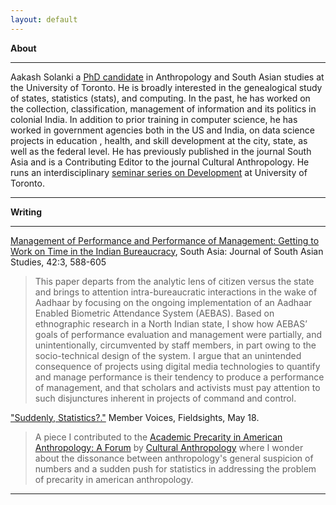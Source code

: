 ```yaml
---
layout: default
---
```


**About**

* * *
Aakash Solanki a [PhD candidate](https://anthropology.utoronto.ca/people/graduate-students/) in Anthropology and South Asian studies at the University of Toronto. He is broadly interested in the genealogical study of states, statistics (stats), and computing. In the past, he has worked on the collection, classification, management of information and its politics in colonial India. In addition to prior training in computer science, he has worked in government agencies both in the US and India, on data science projects in education , health, and skill development at the city, state, as well as the federal level. He has previously published in the journal South Asia and is a Contributing Editor to the journal Cultural Anthropology. He runs an interdisciplinary [seminar series on Development](http://aakashsolanki.net/utdevsem.html) at University of Toronto.
* * *



**Writing**
* * *

[Management of Performance and Performance of Management: Getting to Work on Time in the Indian Bureaucracy](https://doi.org/10.1080/00856401.2019.1603262), South Asia: Journal of South Asian Studies, 42:3, 588-605

> This paper departs from the analytic lens of citizen versus the state and brings to attention intra-bureaucratic interactions in the wake of Aadhaar by focusing on the ongoing implementation of an Aadhaar Enabled Biometric Attendance System (AEBAS). Based on ethnographic research in a North Indian state, I show how AEBAS’ goals of performance evaluation and management were partially, and unintentionally, circumvented by staff members, in part owing to the socio-technical design of the system. I argue that an unintended consequence of projects using digital media technologies to quantify and manage performance is their tendency to produce a performance of management, and that scholars and activists must pay attention to such disjunctures inherent in projects of command and control.


["Suddenly, Statistics?."](https://culanth.org/fieldsights/suddenly-statistics) Member Voices, Fieldsights, May 18. 

> A piece I contributed to the [Academic Precarity in American Anthropology: A Forum](https://culanth.org/fieldsights/series/academic-precarity-in-american-anthropology-a-forum) by [Cultural Anthropology](https://culanth.org) where I wonder about the dissonance between anthropology's general suspicion of numbers and a sudden push for statistics in addressing the problem of precarity in american anthropology.

* * *